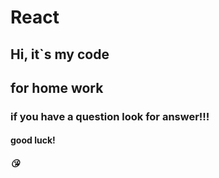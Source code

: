 # React
## Hi, it`s my code
## for home work
### if you have a question look for answer!!!
#### good luck!
##### 😘
